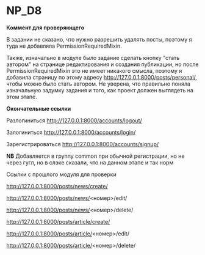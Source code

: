 # NP_D8

**Коммент для проверяющего**

В задании не сказано, что нужно разрешить удалять посты, поэтому я туда не добавляла PermissionRequiredMixin. 

Также, изначально в модуле было задание сделать кнопку "стать автором" на странице редактирования и создания публикации, но после PermissionRequiredMixin это не имеет никакого смысла, поэтому я добавила страницу по этому адресу http://127.0.0.1:8000/posts/personal/, чтобы можно было стать автором. Не уверена, что правильно поняла изначальную задумку задания и того, как проект должен выглядеть на этом этапе. 


**Окончательные ссылки**

Разлогиниться http://127.0.0.1:8000/accounts/logout/

Залогиниться http://127.0.0.1:8000/accounts/login/

Зарегистрироваться http://127.0.0.1:8000/accounts/signup/


**NB** Добавляется в группу common при обычной регистрации, но не через гугл, но в слэке сказали, что на данном этапе и так норм


Ссылки с прошлого модуля для проверки

http://127.0.0.1:8000/posts/news/create/ 

http://127.0.0.1:8000/posts/news/<номер>/edit/

http://127.0.0.1:8000/posts/news/<номер>/delete/

http://127.0.0.1:8000/posts/article/create/

http://127.0.0.1:8000/posts/article/<номер>/edit/

http://127.0.0.1:8000/posts/article/<номер>/delete/
